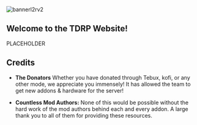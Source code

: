 
![bannerl2rv2](https://i.gyazo.com/82f0841cef3fce8ea5c61e505e41d10e.png)


## Welcome to the TDRP Website!
PLACEHOLDER



















## Credits


- **The Donators**
Whether you have donated through Tebux, kofi, or any other mode, we appreciate you immensely! It has allowed the team to get new addons & hardware for the server!

- **Countless Mod Authors:** None of this would be possible without the hard work of the mod authors behind each and every addon. A large thank you to all of them for providing these resources.



